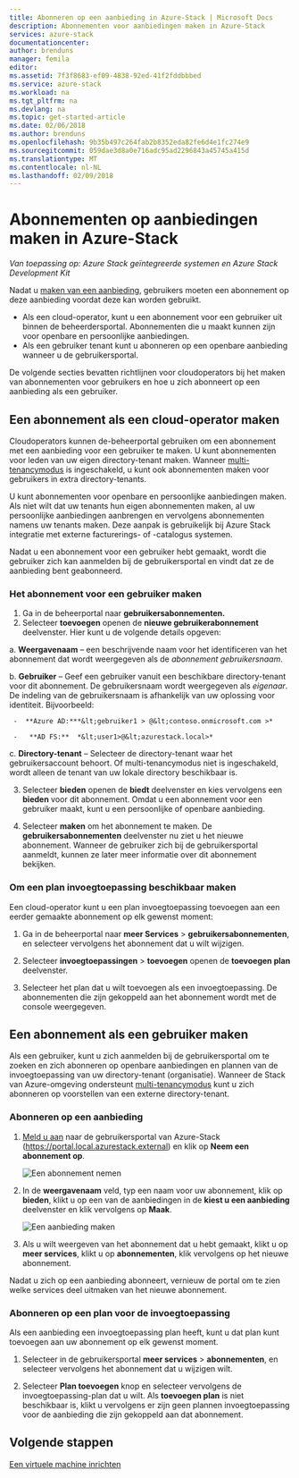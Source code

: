 ```yaml
---
title: Abonneren op een aanbieding in Azure-Stack | Microsoft Docs
description: Abonnementen voor aanbiedingen maken in Azure-Stack
services: azure-stack
documentationcenter: 
author: brenduns
manager: femila
editor: 
ms.assetid: 7f3f8683-ef09-4838-92ed-41f2fddbbbed
ms.service: azure-stack
ms.workload: na
ms.tgt_pltfrm: na
ms.devlang: na
ms.topic: get-started-article
ms.date: 02/06/2018
ms.author: brenduns
ms.openlocfilehash: 9b35b497c264fab2b8352eda82fe6d4e1fc274e9
ms.sourcegitcommit: 059dae3d8a0e716adc95ad2296843a45745a415d
ms.translationtype: MT
ms.contentlocale: nl-NL
ms.lasthandoff: 02/09/2018
---
```

# <a name="create-subscriptions-to-offers-in-azure-stack"></a>Abonnementen op aanbiedingen maken in Azure-Stack

*Van toepassing op: Azure Stack geïntegreerde systemen en Azure Stack Development Kit*

Nadat u [maken van een aanbieding](azure-stack-create-offer.md), gebruikers moeten een abonnement op deze aanbieding voordat deze kan worden gebruikt.   
- Als een cloud-operator, kunt u een abonnement voor een gebruiker uit binnen de beheerdersportal.  Abonnementen die u maakt kunnen zijn voor openbare en persoonlijke aanbiedingen.
- Als een gebruiker tenant kunt u abonneren op een openbare aanbieding wanneer u de gebruikersportal.  

De volgende secties bevatten richtlijnen voor cloudoperators bij het maken van abonnementen voor gebruikers en hoe u zich abonneert op een aanbieding als een gebruiker.

## <a name="create-a-subscription-as-a-cloud-operator"></a>Een abonnement als een cloud-operator maken
Cloudoperators kunnen de-beheerportal gebruiken om een abonnement met een aanbieding voor een gebruiker te maken.  U kunt abonnementen voor leden van uw eigen directory-tenant maken.  Wanneer [multi-tenancymodus](azure-stack-enable-multitenancy.md) is ingeschakeld, u kunt ook abonnementen maken voor gebruikers in extra directory-tenants.

U kunt abonnementen voor openbare en persoonlijke aanbiedingen maken.  Als niet wilt dat uw tenants hun eigen abonnementen maken, al uw persoonlijke aanbiedingen aanbrengen en vervolgens abonnementen namens uw tenants maken. Deze aanpak is gebruikelijk bij Azure Stack integratie met externe facturerings- of -catalogus systemen.

Nadat u een abonnement voor een gebruiker hebt gemaakt, wordt die gebruiker zich kan aanmelden bij de gebruikersportal en vindt dat ze de aanbieding bent geabonneerd.  

### <a name="to-create-the-subscription-for-a-user"></a>Het abonnement voor een gebruiker maken
1.  Ga in de beheerportal naar **gebruikersabonnementen.**
2.  Selecteer **toevoegen** openen de **nieuwe gebruikerabonnement** deelvenster. Hier kunt u de volgende details opgeven:  

  a. **Weergavenaam** – een beschrijvende naam voor het identificeren van het abonnement dat wordt weergegeven als de *abonnement gebruikersnaam*.

  b. **Gebruiker** – Geef een gebruiker vanuit een beschikbare directory-tenant voor dit abonnement. De gebruikersnaam wordt weergegeven als *eigenaar*.  De indeling van de gebruikersnaam is afhankelijk van uw oplossing voor identiteit. Bijvoorbeeld:   

     -  **Azure AD:***&lt;gebruiker1 > @&lt;contoso.onmicrosoft.com >* 

     -   **AD FS:**  *&lt;user1>@&lt;azurestack.local>*     

  c.    **Directory-tenant** – Selecteer de directory-tenant waar het gebruikersaccount behoort. Of multi-tenancymodus niet is ingeschakeld, wordt alleen de tenant van uw lokale directory beschikbaar is.

3.  Selecteer **bieden** openen de **biedt** deelvenster en kies vervolgens een **bieden** voor dit abonnement. Omdat u een abonnement voor een gebruiker maakt, kunt u een persoonlijke of openbare aanbieding.

4.  Selecteer **maken** om het abonnement te maken. De **gebruikersabonnementen** deelvenster nu ziet u het nieuwe abonnement.  Wanneer de gebruiker zich bij de gebruikersportal aanmeldt, kunnen ze later meer informatie over dit abonnement bekijken.

### <a name="to-make-an-add-on-plan-available"></a>Om een plan invoegtoepassing beschikbaar maken  
Een cloud-operator kunt u een plan invoegtoepassing toevoegen aan een eerder gemaakte abonnement op elk gewenst moment:   
1.  Ga in de beheerportal naar **meer Services** > **gebruikersabonnementen**, en selecteer vervolgens het abonnement dat u wilt wijzigen.   

2.  Selecteer **invoegtoepassingen** > **toevoegen** openen de **toevoegen plan** deelvenster.  

3.  Selecteer het plan dat u wilt toevoegen als een invoegtoepassing.  De abonnementen die zijn gekoppeld aan het abonnement wordt met de console weergegeven.




## <a name="create-a-subscription-as-a-user"></a>Een abonnement als een gebruiker maken
Als een gebruiker, kunt u zich aanmelden bij de gebruikersportal om te zoeken en zich abonneren op openbare aanbiedingen en plannen van de invoegtoepassing van uw directory-tenant (organisatie). Wanneer de Stack van Azure-omgeving ondersteunt [multi-tenancymodus](azure-stack-enable-multitenancy.md) kunt u zich abonneren op voorstellen van een externe directory-tenant.

### <a name="to-subscribe-to-an-offer"></a>Abonneren op een aanbieding
1. [Meld u aan](azure-stack-connect-azure-stack.md) naar de gebruikersportal van Azure-Stack (https://portal.local.azurestack.external) en klik op **Neem een abonnement op**.

   ![Een abonnement nemen](media/azure-stack-subscribe-plan-provision-vm/image01.png)
2. In de **weergavenaam** veld, typ een naam voor uw abonnement, klik op **bieden**, klikt u op een van de aanbiedingen in de **kiest u een aanbieding** deelvenster en klik vervolgens op  **Maak**.

   ![Een aanbieding maken](media/azure-stack-subscribe-plan-provision-vm/image02.png)
3. Als u wilt weergeven van het abonnement dat u hebt gemaakt, klikt u op **meer services**, klikt u op **abonnementen**, klik vervolgens op het nieuwe abonnement.  

Nadat u zich op een aanbieding abonneert, vernieuw de portal om te zien welke services deel uitmaken van het nieuwe abonnement.

### <a name="to-subscribe-to-an-add-on-plan"></a>Abonneren op een plan voor de invoegtoepassing
Als een aanbieding een invoegtoepassing plan heeft, kunt u dat plan kunt toevoegen aan uw abonnement op elk gewenst moment.  

1. Selecteer in de gebruikersportal **meer services** > **abonnementen**, en selecteer vervolgens het abonnement dat u wijzigen wilt.

2. Selecteer **Plan toevoegen** knop en selecteer vervolgens de invoegtoepassing-plan dat u wilt. Als **toevoegen plan** is niet beschikbaar is, klikt u vervolgens er zijn geen plannen invoegtoepassing voor de aanbieding die zijn gekoppeld aan dat abonnement.



## <a name="next-steps"></a>Volgende stappen
[Een virtuele machine inrichten](azure-stack-provision-vm.md)
